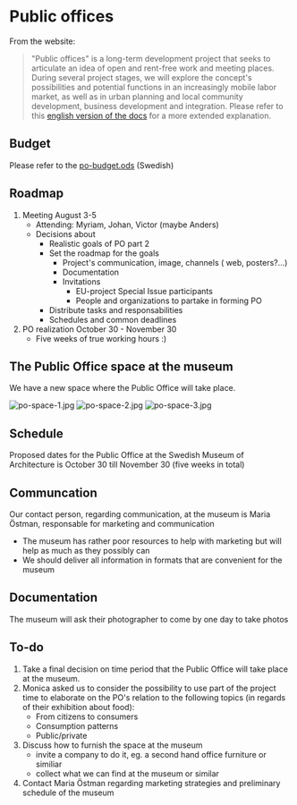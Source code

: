 # Public offices

From the website:
> "Public offices" is a long-term development project that seeks to articulate an idea of open and rent-free work and meeting places. During several project stages, we will explore the concept's possibilities and potential functions in an increasingly mobile labor market, as well as in urban planning and local community development, business development and integration.
Please refer to this [english version of the docs](http://prose.io/#dilettant/public-offices/blob/master/files/PublicOffices.md) for a more extended explanation.

## Budget

Please refer to the [po-budget.ods](https://github.com/dilettant/public-offices/blob/master/po-budget.ods) (Swedish)

## Roadmap

1. Meeting August 3-5
	* Attending: Myriam, Johan, Victor (maybe Anders)
	* Decisions about
		* Realistic goals of PO part 2
		* Set the roadmap for the goals
			* Project's communication, image, channels ( web, posters?...)
			* Documentation
			* Invitations
				* EU-project Special Issue participants
				* 	People and organizations to partake in forming PO
		* Distribute tasks and responsabilities
		* Schedules and common deadlines
2. PO realization October 30 - November 30
	* Five weeks of true working hours :)

## The Public Office space at the museum

We have a new space where the Public Office will take place.

![po-space-1.jpg](https://github.com/dilettant/public-offices/raw/master/files/po-space-1.jpg)
![po-space-2.jpg](https://github.com/dilettant/public-offices/raw/master/files/po-space-2.jpg)
![po-space-3.jpg](https://github.com/dilettant/public-offices/raw/master/files/po-space-3.jpg)

## Schedule

Proposed dates for the Public Office at the Swedish Museum of Architecture is October 30 till November 30 (five weeks in total)

## Communcation

Our contact person, regarding communication, at the museum is Maria Östman, responsable for marketing and communication 
* 	The museum has rather poor resources to help with marketing but will help as much as they possibly can
* We should deliver all information in formats that are convenient for the museum

## Documentation

The museum will ask their photographer to come by one day to take photos

## To-do

1. Take a final decision on time period that the Public Office will take place at the museum.
2. Monica asked us to consider the possibility to use part of the project time to elaborate on the PO's relation to the following topics (in regards of their exhibition about food):
	* From citizens to consumers
	* Consumption patterns
	* Public/private
3. Discuss how to furnish the space at the museum
	* invite a company to do it, eg. a second hand office furniture or similiar
	* collect what we can find at the museum or similar
4. Contact Maria Östman regarding marketing strategies and preliminary schedule of the museum